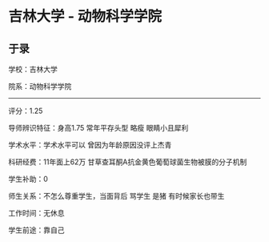 # 吉林大学 - 动物科学学院

## 于录

学校：吉林大学

院系：动物科学学院

* * *

评分：1.25

导师辨识特征：身高1.75 常年平存头型 略瘦 眼睛小且犀利

学术水平：学术水平可以 曾因为年龄原因没评上杰青

科研经费：11年面上62万 甘草查耳酮A抗金黄色葡萄球菌生物被膜的分子机制

学生补助：0

师生关系：不怎么尊重学生，当面背后 骂学生 是猪 有时候家长也带生

工作时间：无休息

学生前途：靠自己